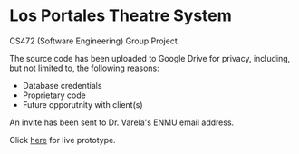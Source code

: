 # Los Portales Theatre System
 CS472 (Software Engineering) Group Project

 The source code has been uploaded to Google Drive for privacy, including, but not limited to, the following reasons:
 * Database credentials
 * Proprietary code
 * Future opporutnity with client(s)

 An invite has been sent to Dr. Varela's ENMU email address.

 Click [here](https://www.losportalestheatre.com) for live prototype.
